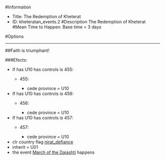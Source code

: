 #Information
 - Title: The Redemption of Kheterat
 - ID: kheteratan_events.2
#Description
The Redemption of Kheterat
#Mean Time to Happen:
Base time = 3 days

#Options

___
##Faith is triumphant!

###Efects:<ul><li>If has U10 has controls is 455:</li><ul><li>455:</li><ul><li>cede province = U10</li></ul></ul><li>If has U10 has controls is 456:</li><ul><li>456:</li><ul><li>cede province = U10</li></ul></ul><li>If has U10 has controls is 457:</li><ul><li>457:</li><ul><li>cede province = U10</li></ul></ul><li>clr country flag [nirat_defiance](../flags/nirat_defiance.md)</li><li>inherit = U01</li><li>the event [March of the Dajashti](../events/march_of_the_dajashti.md) happens</li></ul>
